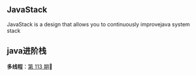 ## JavaStack
  JavaStack is a design that allows you to continuously improvejava system stack

## java进阶栈

**多线程**：[第 113 期](JavaStack/thread/):high_brightness: 
